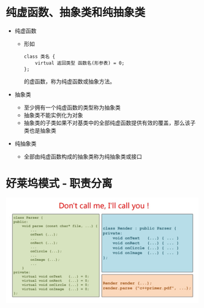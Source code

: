 # 纯虚函数、抽象类和纯抽象类

* 纯虚函数
    * 形如
      ```
      class 类名 {
          virtual 返回类型 函数名(形参表) = 0;
      };
      ```
      的虚函数，称为纯虚函数或抽象方法。

* 抽象类
    * 至少拥有一个纯虚函数的类型称为抽象类
    * 抽象类不能实例化为对象
    * 抽象类的子类如果不对基类中的全部纯虚函数提供有效的覆盖，那么该子类也是抽象类

* 纯抽象类
    * 全部由纯虚函数构成的抽象类称为纯抽象类或接口


# 好莱坞模式 - 职责分离

![hollywood](../../docs/pics/hollywood.png)








